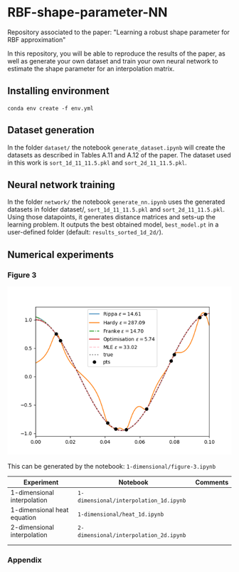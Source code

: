 # RBF-shape-parameter-NN

Repository associated to the paper: "Learning a robust shape parameter for RBF approximation"

In this repository, you will be able to reproduce the results of the paper, as well as generate your own dataset and train your own neural network to estimate the shape parameter for an interpolation matrix.

## Installing environment

~~~
conda env create -f env.yml
~~~

## Dataset generation
In the folder ``dataset/`` the notebook ``generate_dataset.ipynb`` will create the datasets as described in Tables A.11 and A.12 of the paper. The dataset used in this work is ``sort_1d_11_11.5.pkl`` and ``sort_2d_11_11.5.pkl``.

## Neural network training
In the folder ``network/`` the notebook ``generate_nn.ipynb`` uses the generated datasets in folder dataset/, ``sort_1d_11_11.5.pkl`` and ``sort_2d_11_11.5.pkl``.
Using those datapoints, it generates distance matrices and sets-up the learning problem. 
It outputs the best obtained model, ``best_model.pt`` in a user-defined folder (default: ``results_sorted_1d_2d/``).

## Numerical experiments
### Figure 3
![/images/range0.1_test_stability_inf_interval_NEW.png](https://github.com/hanveiga/RBF-shape-parameter-NN/blob/main/images/range0.1_test_stability_inf_interval_NEW.png)

This can be generated by the notebook: ``1-dimensional/figure-3.ipynb``


| Experiment   | Notebook  | Comments |
|---|---|---|
|1-dimensional interpolation   | ``1-dimensional/interpolation_1d.ipynb``   |   |
|1-dimensional heat equation   |  ``1-dimensional/heat_1d.ipynb``  |
|2-dimensional interpolation   | ``2-dimensional/interpolation_2d.ipynb``   |
|   |   |   |
|   |   |   |

### Appendix 
